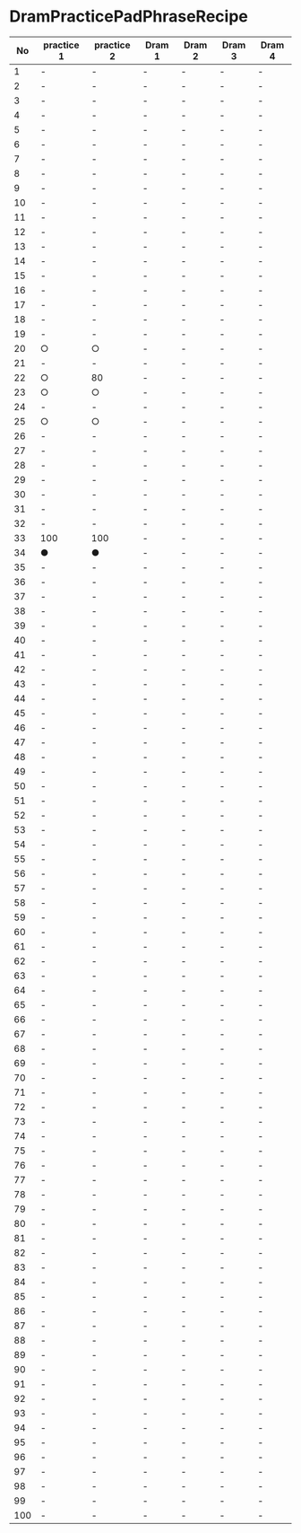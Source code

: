 # DramPracticePadPhraseRecipe



| No       | practice 1 | practice 2 | Dram 1 | Dram 2 | Dram 3 | Dram 4 |
| ---      | ---        | ---        | ---    | ---    | ---    | ---    |
| 1        |  -         |  -         |  -     |  -     |  -     |  -     |
| 2        |  -         |  -         |  -     |  -     |  -     |  -     |
| 3        |  -         |  -         |  -     |  -     |  -     |  -     |
| 4        |  -         |  -         |  -     |  -     |  -     |  -     |
| 5        |  -         |  -         |  -     |  -     |  -     |  -     |
| 6        |  -         |  -         |  -     |  -     |  -     |  -     |
| 7        |  -         |  -         |  -     |  -     |  -     |  -     |
| 8        |  -         |  -         |  -     |  -     |  -     |  -     |
| 9        |  -         |  -         |  -     |  -     |  -     |  -     |
| 10       |  -         |  -         |  -     |  -     |  -     |  -     |
| 11       |  -         |  -         |  -     |  -     |  -     |  -     |
| 12       |  -         |  -         |  -     |  -     |  -     |  -     |
| 13       |  -         |  -         |  -     |  -     |  -     |  -     |
| 14       |  -         |  -         |  -     |  -     |  -     |  -     |
| 15       |  -         |  -         |  -     |  -     |  -     |  -     |
| 16       |  -         |  -         |  -     |  -     |  -     |  -     |
| 17       |  -         |  -         |  -     |  -     |  -     |  -     |
| 18       |  -         |  -         |  -     |  -     |  -     |  -     |
| 19       |  -         |  -         |  -     |  -     |  -     |  -     |
| 20       |  ○         |  ○         |  -     |  -     |  -     |  -     |
| 21       |  -         |  -         |  -     |  -     |  -     |  -     |
| 22       |  ○         |  80        |  -     |  -     |  -     |  -     |
| 23       |  ○         |  ○         |  -     |  -     |  -     |  -     |
| 24       |  -         |  -         |  -     |  -     |  -     |  -     |
| 25       |  ○         |  ○         |  -     |  -     |  -     |  -     |
| 26       |  -         |  -         |  -     |  -     |  -     |  -     |
| 27       |  -         |  -         |  -     |  -     |  -     |  -     |
| 28       |  -         |  -         |  -     |  -     |  -     |  -     |
| 29       |  -         |  -         |  -     |  -     |  -     |  -     |
| 30       |  -         |  -         |  -     |  -     |  -     |  -     |
| 31       |  -         |  -         |  -     |  -     |  -     |  -     |
| 32       |  -         |  -         |  -     |  -     |  -     |  -     |
| 33       |  100       |  100       |  -     |  -     |  -     |  -     |
| 34       |  ●         |  ●         |  -     |  -     |  -     |  -     |
| 35       |  -         |  -         |  -     |  -     |  -     |  -     |
| 36       |  -         |  -         |  -     |  -     |  -     |  -     |
| 37       |  -         |  -         |  -     |  -     |  -     |  -     |
| 38       |  -         |  -         |  -     |  -     |  -     |  -     |
| 39       |  -         |  -         |  -     |  -     |  -     |  -     |
| 40       |  -         |  -         |  -     |  -     |  -     |  -     |
| 41       |  -         |  -         |  -     |  -     |  -     |  -     |
| 42       |  -         |  -         |  -     |  -     |  -     |  -     |
| 43       |  -         |  -         |  -     |  -     |  -     |  -     |
| 44       |  -         |  -         |  -     |  -     |  -     |  -     |
| 45       |  -         |  -         |  -     |  -     |  -     |  -     |
| 46       |  -         |  -         |  -     |  -     |  -     |  -     |
| 47       |  -         |  -         |  -     |  -     |  -     |  -     |
| 48       |  -         |  -         |  -     |  -     |  -     |  -     |
| 49       |  -         |  -         |  -     |  -     |  -     |  -     |
| 50       |  -         |  -         |  -     |  -     |  -     |  -     |
| 51       |  -         |  -         |  -     |  -     |  -     |  -     |
| 52       |  -         |  -         |  -     |  -     |  -     |  -     |
| 53       |  -         |  -         |  -     |  -     |  -     |  -     |
| 54       |  -         |  -         |  -     |  -     |  -     |  -     |
| 55       |  -         |  -         |  -     |  -     |  -     |  -     |
| 56       |  -         |  -         |  -     |  -     |  -     |  -     |
| 57       |  -         |  -         |  -     |  -     |  -     |  -     |
| 58       |  -         |  -         |  -     |  -     |  -     |  -     |
| 59       |  -         |  -         |  -     |  -     |  -     |  -     |
| 60       |  -         |  -         |  -     |  -     |  -     |  -     |
| 61       |  -         |  -         |  -     |  -     |  -     |  -     |
| 62       |  -         |  -         |  -     |  -     |  -     |  -     |
| 63       |  -         |  -         |  -     |  -     |  -     |  -     |
| 64       |  -         |  -         |  -     |  -     |  -     |  -     |
| 65       |  -         |  -         |  -     |  -     |  -     |  -     |
| 66       |  -         |  -         |  -     |  -     |  -     |  -     |
| 67       |  -         |  -         |  -     |  -     |  -     |  -     |
| 68       |  -         |  -         |  -     |  -     |  -     |  -     |
| 69       |  -         |  -         |  -     |  -     |  -     |  -     |
| 70       |  -         |  -         |  -     |  -     |  -     |  -     |
| 71       |  -         |  -         |  -     |  -     |  -     |  -     |
| 72       |  -         |  -         |  -     |  -     |  -     |  -     |
| 73       |  -         |  -         |  -     |  -     |  -     |  -     |
| 74       |  -         |  -         |  -     |  -     |  -     |  -     |
| 75       |  -         |  -         |  -     |  -     |  -     |  -     |
| 76       |  -         |  -         |  -     |  -     |  -     |  -     |
| 77       |  -         |  -         |  -     |  -     |  -     |  -     |
| 78       |  -         |  -         |  -     |  -     |  -     |  -     |
| 79       |  -         |  -         |  -     |  -     |  -     |  -     |
| 80       |  -         |  -         |  -     |  -     |  -     |  -     |
| 81       |  -         |  -         |  -     |  -     |  -     |  -     |
| 82       |  -         |  -         |  -     |  -     |  -     |  -     |
| 83       |  -         |  -         |  -     |  -     |  -     |  -     |
| 84       |  -         |  -         |  -     |  -     |  -     |  -     |
| 85       |  -         |  -         |  -     |  -     |  -     |  -     |
| 86       |  -         |  -         |  -     |  -     |  -     |  -     |
| 87       |  -         |  -         |  -     |  -     |  -     |  -     |
| 88       |  -         |  -         |  -     |  -     |  -     |  -     |
| 89       |  -         |  -         |  -     |  -     |  -     |  -     |
| 90       |  -         |  -         |  -     |  -     |  -     |  -     |
| 91       |  -         |  -         |  -     |  -     |  -     |  -     |
| 92       |  -         |  -         |  -     |  -     |  -     |  -     |
| 93       |  -         |  -         |  -     |  -     |  -     |  -     |
| 94       |  -         |  -         |  -     |  -     |  -     |  -     |
| 95       |  -         |  -         |  -     |  -     |  -     |  -     |
| 96       |  -         |  -         |  -     |  -     |  -     |  -     |
| 97       |  -         |  -         |  -     |  -     |  -     |  -     |
| 98       |  -         |  -         |  -     |  -     |  -     |  -     |
| 99       |  -         |  -         |  -     |  -     |  -     |  -     |
| 100      |  -         |  -         |  -     |  -     |  -     |  -     |
